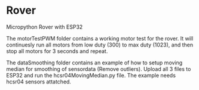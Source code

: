 # Rover
Micropython Rover with ESP32

The motorTestPWM folder contains a working motor test for the rover. It will continuesly run all motors from low duty (300) to max duty (1023), and then stop all motors for 3 seconds and repeat. 


The dataSmoothing folder contains an example of how to setup moving median for smoothing of sensordata (Remove outliers). Upload all 3 files to ESP32 and run the 
hcsr04MovingMedian.py file. The example needs hcsr04 sensors attatched.


